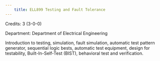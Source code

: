 ```yaml
---
    title: ELL899 Testing and Fault Tolerance
---
```

Credits: 3 (3-0-0)

Department: Department of Electrical Engineering

Introduction to testing, simulation, fault simulation, automatic test pattern generator, sequential logic bests, automatic test equipment, design for testability, Built-In-Self-Test (BIST), behavioral test and verification.